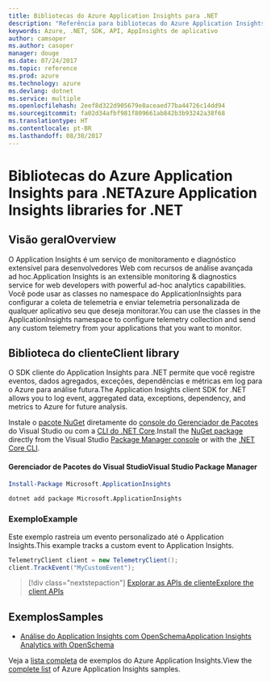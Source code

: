 ```yaml
---
title: Bibliotecas do Azure Application Insights para .NET
description: "Referência para bibliotecas do Azure Application Insights para .NET"
keywords: Azure, .NET, SDK, API, AppInsights de aplicativo
author: camsoper
ms.author: casoper
manager: douge
ms.date: 07/24/2017
ms.topic: reference
ms.prod: azure
ms.technology: azure
ms.devlang: dotnet
ms.service: multiple
ms.openlocfilehash: 2eef8d322d905679e8aceaed77ba44726c14dd94
ms.sourcegitcommit: fa02d34afbf981f809661ab842b3b93242a38f68
ms.translationtype: HT
ms.contentlocale: pt-BR
ms.lasthandoff: 08/30/2017
---
```

# <a name="azure-application-insights-libraries-for-net"></a><span data-ttu-id="50c11-104">Bibliotecas do Azure Application Insights para .NET</span><span class="sxs-lookup"><span data-stu-id="50c11-104">Azure Application Insights libraries for .NET</span></span>

## <a name="overview"></a><span data-ttu-id="50c11-105">Visão geral</span><span class="sxs-lookup"><span data-stu-id="50c11-105">Overview</span></span>

<span data-ttu-id="50c11-106">O Application Insights é um serviço de monitoramento e diagnóstico extensível para desenvolvedores Web com recursos de análise avançada ad hoc.</span><span class="sxs-lookup"><span data-stu-id="50c11-106">Application Insights is an extensible monitoring & diagnostics service for web developers with powerful ad-hoc analytics capabilities.</span></span> <span data-ttu-id="50c11-107">Você pode usar as classes no namespace do ApplicationInsights para configurar a coleta de telemetria e enviar telemetria personalizada de qualquer aplicativo seu que deseja monitorar.</span><span class="sxs-lookup"><span data-stu-id="50c11-107">You can use the classes in the ApplicationInsights namespace to configure telemetry collection and send any custom telemetry from your applications that you want to monitor.</span></span>

## <a name="client-library"></a><span data-ttu-id="50c11-108">Biblioteca do cliente</span><span class="sxs-lookup"><span data-stu-id="50c11-108">Client library</span></span>

<span data-ttu-id="50c11-109">O SDK cliente do Application Insights para .NET permite que você registre eventos, dados agregados, exceções, dependências e métricas em log para o Azure para análise futura.</span><span class="sxs-lookup"><span data-stu-id="50c11-109">The Application Insights client SDK for .NET allows you to log event, aggregated data, exceptions, dependency, and metrics to Azure for future analysis.</span></span>

<span data-ttu-id="50c11-110">Instale o [pacote NuGet](https://www.nuget.org/packages/Microsoft.ApplicationInsights ) diretamente do [console do Gerenciador de Pacotes][PackageManager] do Visual Studio ou com a [CLI do .NET Core][DotNetCLI].</span><span class="sxs-lookup"><span data-stu-id="50c11-110">Install the [NuGet package](https://www.nuget.org/packages/Microsoft.ApplicationInsights ) directly from the Visual Studio [Package Manager console][PackageManager] or with the [.NET Core CLI][DotNetCLI].</span></span>

#### <a name="visual-studio-package-manager"></a><span data-ttu-id="50c11-111">Gerenciador de Pacotes do Visual Studio</span><span class="sxs-lookup"><span data-stu-id="50c11-111">Visual Studio Package Manager</span></span>

```powershell
Install-Package Microsoft.ApplicationInsights 
```

```bash
dotnet add package Microsoft.ApplicationInsights 
```

### <a name="example"></a><span data-ttu-id="50c11-112">Exemplo</span><span class="sxs-lookup"><span data-stu-id="50c11-112">Example</span></span>

<span data-ttu-id="50c11-113">Este exemplo rastreia um evento personalizado até o Application Insights.</span><span class="sxs-lookup"><span data-stu-id="50c11-113">This example tracks a custom event to Application Insights.</span></span>

```csharp
TelemetryClient client = new TelemetryClient();
client.TrackEvent("MyCustomEvent");
```

> [!div class="nextstepaction"]
> [<span data-ttu-id="50c11-114">Explorar as APIs de cliente</span><span class="sxs-lookup"><span data-stu-id="50c11-114">Explore the client APIs</span></span>](/dotnet/api/overview/azure/insights/client)



## <a name="samples"></a><span data-ttu-id="50c11-115">Exemplos</span><span class="sxs-lookup"><span data-stu-id="50c11-115">Samples</span></span>

- [<span data-ttu-id="50c11-116">Análise do Application Insights com OpenSchema</span><span class="sxs-lookup"><span data-stu-id="50c11-116">Application Insights Analytics with OpenSchema</span></span>](https://azure.microsoft.com/resources/samples/guidance-appinsights-openschema/)

<span data-ttu-id="50c11-117">Veja a [lista completa](https://azure.microsoft.com/resources/samples/?service=application-insights&platform=dotnet) de exemplos do Azure Application Insights.</span><span class="sxs-lookup"><span data-stu-id="50c11-117">View the [complete list](https://azure.microsoft.com/resources/samples/?service=application-insights&platform=dotnet) of Azure Application Insights samples.</span></span>

[PackageManager]: https://docs.microsoft.com/nuget/tools/package-manager-console
[DotNetCLI]: https://docs.microsoft.com/dotnet/core/tools/dotnet-add-package
